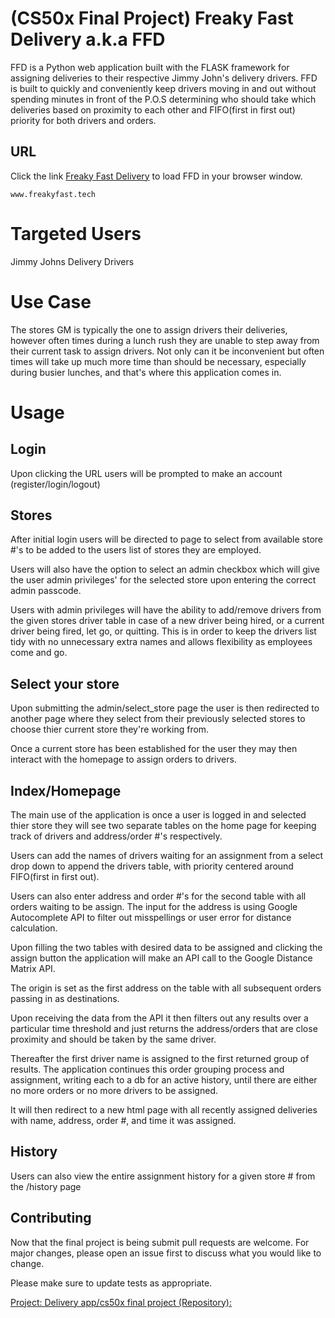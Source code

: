 # (CS50x Final Project) Freaky Fast Delivery a.k.a FFD

FFD is a Python web application built with the FLASK framework for assigning deliveries to their respective Jimmy John's delivery drivers. FFD is built to quickly and conveniently keep drivers moving in and out without spending minutes in front of the P.O.S determining who should take which deliveries based on proximity to each other and FIFO(first in first out) priority for both drivers and orders. 

## URL

Click the link [Freaky Fast Delivery](www.freakyfast.tech) to load FFD in your browser window.

```
www.freakyfast.tech
```

# Targeted Users
 Jimmy Johns Delivery Drivers

# Use Case
The stores GM is typically the one to assign drivers their deliveries, however often times during a lunch rush they are unable to step away from their current task to assign drivers. Not only can it be inconvenient but often times will take up much more time than should be necessary, especially during busier lunches, and that's where this application comes in.

# Usage
## Login
Upon clicking the URL users will be prompted to make an account (register/login/logout)

## Stores
After initial login users will be directed to page to select from available store #'s to be added to the users list of stores they are employed.

Users will also have the option to select an admin checkbox which will give the user admin privileges' for the selected store upon entering the correct admin passcode.

Users with admin privileges will have the ability to add/remove drivers from the given stores driver table in case of a new driver being hired, or a current driver being fired, let go, or quitting. This is in order to keep the drivers list tidy with no unnecessary extra names and allows flexibility as employees come and go.

## Select your store
Upon submitting the admin/select_store page the user is then redirected to another page where they select from their previously selected stores to choose thier current store they're working from.

Once a current store has been established for the user they may then interact with the homepage to assign orders to drivers.

## Index/Homepage
The main use of the application is once a user is logged in and selected thier store they will see two separate tables on the home page for keeping track of drivers and address/order #'s respectively.

Users can add the names of drivers waiting for an assignment from a select drop down to append the drivers table, with priority centered around FIFO(first in first out).

Users can also enter address and order #'s for the second table with all orders waiting to be assign. The input for the address is using Google Autocomplete API to filter out misspellings or user error for distance calculation. 

Upon filling the two tables with desired data to be assigned and clicking the assign button the application will make an API call to the Google Distance Matrix API. 

The origin is set as the first address on the table with all subsequent orders passing in as destinations. 

Upon receiving the data from the API it then filters out any results over a particular time threshold and just returns the address/orders that are close proximity and should be taken by the same driver. 

Thereafter the first driver name is assigned to the first returned group of results. The application continues this order grouping process and assignment, writing each to a db for an active history, until there are either no more orders or no more drivers to be assigned. 

It will then redirect to a new html page with all recently assigned deliveries with name, address, order #, and time it was assigned. 

## History
Users can also view the entire assignment history for a given store # from the /history page

## Contributing
Now that the final project is being submit pull requests are welcome. For major changes, please open an issue first to discuss what you would like to change.

Please make sure to update tests as appropriate.

[Project: Delivery app/cs50x final project (Repository):](https://github.com/LucidLegend/cs50x-fp)
